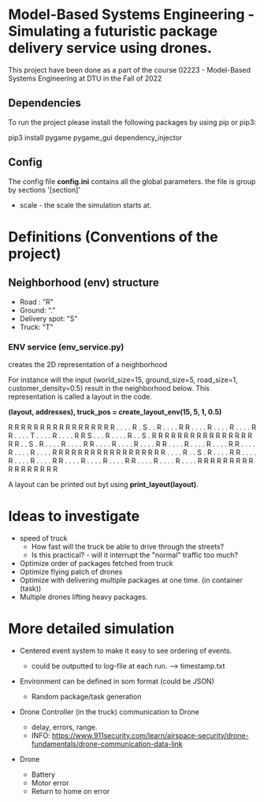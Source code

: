 # Model-Based Systems Engineering - Simulating a futuristic package delivery service using drones.

This project have been done as a part of the course 02223 - Model-Based Systems Engineering at DTU in the Fall of 2022

## Dependencies 

To run the project please install the following packages by using pip or pip3:

  pip3 install pygame pygame_gui dependency_injector

## Config 

The config file **config.ini** contains all the global parameters. the file is group by sections '[section]'

* scale - the scale the simulation starts at.

# Definitions (Conventions of the project)

## Neighborhood (env) structure

* Road : "R"
* Ground: “.”
* Delivery spot: "S"
* Truck: "T"

### ENV service (env_service.py) 

creates the 2D representation of a neighborhood
  
For instance will the input (world_size=15, ground_size=5, road_size=1, customer_density=0.5) result in the neighborhood
below. This representation is called a layout in the code.

  **(layout, addresses), truck_pos = create_layout_env(15, 5, 1, 0.5)**

   R  R  R  R  R  R  R  R  R  R  R  R  R  R  R  R 
   R  .  .  .  .  R  .  S  .  .  R  .  .  .  .  R 
   R  .  .  .  .  R  .  .  .  .  R  .  .  .  .  R 
   R  .  .  .  .  T  .  .  .  .  R  .  .  .  .  R 
   R  S  .  .  .  R  .  .  .  .  R  .  .  S  .  R 
   R  R  R  R  R  R  R  R  R  R  R  R  R  R  R  R 
   R  .  .  S  .  R  .  .  .  .  R  .  .  .  .  R 
   R  .  .  .  .  R  .  .  .  .  R  .  .  .  .  R 
   R  .  .  .  .  R  .  .  .  .  R  .  .  .  .  R 
   R  .  .  .  .  R  .  .  .  .  R  .  .  .  .  R 
   R  R  R  R  R  R  R  R  R  R  R  R  R  R  R  R 
   R  .  .  .  .  R  .  .  S  .  R  .  .  .  .  R 
   R  .  .  .  .  R  .  .  .  .  R  .  .  .  .  R 
   R  .  .  .  .  R  .  .  .  .  R  .  .  .  .  R 
   R  .  .  .  .  R  .  .  .  .  R  .  .  .  .  R 
   R  R  R  R  R  R  R  R  R  R  R  R  R  R  R  R 

A layout can be printed out byt using **print_layout(layout)**.

# Ideas to investigate 

* speed of truck 
    * How fast will the truck be able to drive through the streets?
    * Is this practical? - will it interrupt the "normal" traffic too much?
* Optimize order of packages fetched from truck
* Optimize flying patch of drones
* Optimize with delivering multiple packages at one time. (in container (task))
* Multiple drones lifting heavy packages.


# More detailed simulation

* Centered event system to make it easy to see ordering of events. 
  * could be outputted to log-file at each run. --> timestamp.txt

* Environment can be defined in som format (could be JSON)
  * Random package/task generation
    
* Drone Controller (in the truck) communication to Drone 
  * delay, errors, range. 
  * INFO: https://www.911security.com/learn/airspace-security/drone-fundamentals/drone-communication-data-link

* Drone 
  * Battery 
  * Motor error
  * Return to home on error
    
